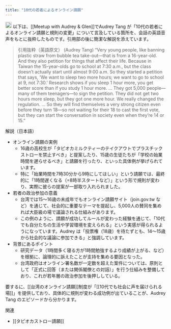 ```yaml
---
title: "10代の若者によるオンライン請願"
---
```


<img src='https://scrapbox.io/api/pages/nishio/o1 Pro/icon' alt='o1 Pro.icon' height="19.5"/>
以下は、[[Meetup with Audrey & Glen]]でAudrey Tang が「10代の若者によるオンライン請願と規則の変更」について言及している箇所を、会話の英語音声をもとに抜粋したものです。引用部の後に簡潔な解説を添えています。

> 引用抜粋（英語原文）
> (Audrey Tang)
>  “Very young people, like banning plastic straw from bubble tea take-out—that is from a 16-year-old. And they also petition for things that affect their life. Because in Taiwan the 15-year-olds go to school at 7:30 a.m., but the class doesn’t actually start until almost 9:00 a.m. So they started a petition that says, ‘We want to sleep two more hours; we want to go to school at 9, not 7:30.’
>  Research shows if you sleep 1 hour more, you get better score than if you study 1 hour more. … They got 5,000 people—many of them teenagers—to sign the petition. They did not get two hours more sleep, but they got one more hour. We really changed the regulation. … So they will find themselves a very strong citizen even before they turn 18—so not waiting for their 18 to cast the first vote, but they can start the conversation in society even when they’re 14 or 15.”

解説（日本語）
- オンライン請願の実例
    - 16歳の高校生が「タピオカミルクティーのテイクアウトでプラスチックストローを禁止すべき」と提案したり、15歳の生徒たちが「学校の始業時間を遅らせるべき」と請願を行ったり、といった具体例が挙げられています。
    - 特に「始業時間を7時30分から9時にしてほしい」という請願では、最終的に「1時間遅くなる（=8時半スタートなど）」という形で規則が変わり、実際に彼らの提案が一部取り入れられました。
- 若者の政治参加の意義
    - 台湾では15～16歳の未成年でもオンライン請願サイト（join.gov.tw など）を通じて、社会的に重要なテーマを提起し、5,000人の賛同を集めれば大臣級の場で議論される仕組みがあります。
    - この例のように、請願が成功してルールが変わった経験を通じて、「10代でも自分たちの生活や学習環境を変えられる」という実感が得られるようになっています。Audrey は「投票権（18歳）を待たずとも、14～15歳から社会的な議論に参加できる」と強調しています。
- 背景にあるポイント
    - 研究データ（1時間多く寝る方が1時間勉強するより成績が上がる、など）を根拠に、論理的に訴えたことが支持を集める要因となった。
    - 台湾政府はオンライン署名数が一定数を超えた案件については、原則として「正式に回答（または関係閣僚との対話）」を行う仕組みを整備しており、これが若年層の政治参加を後押ししている。

要するに、[[台湾のオンライン請願]]制度が「[[10代でも社会に声を届けられる場]]」を提供しており、具体的に規則が変わる成功例が出ていることが、Audrey Tang のエピソードから分かります。

関連
- [[タピオカストロー請願]]
